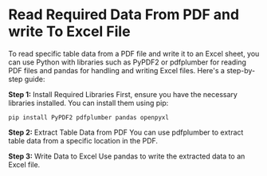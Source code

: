 # Read Required Data From PDF and write To Excel File


To read specific table data from a PDF file and write it to an Excel sheet, you can use Python with libraries such as PyPDF2 or pdfplumber for reading PDF files and pandas for handling and writing Excel files. Here's a step-by-step guide:

**Step 1:** Install Required Libraries
First, ensure you have the necessary libraries installed. You can install them using pip:

```
pip install PyPDF2 pdfplumber pandas openpyxl
````

**Step 2:** Extract Table Data from PDF
You can use pdfplumber to extract table data from a specific location in the PDF.


__Step 3:__ Write Data to Excel
Use pandas to write the extracted data to an Excel file.
